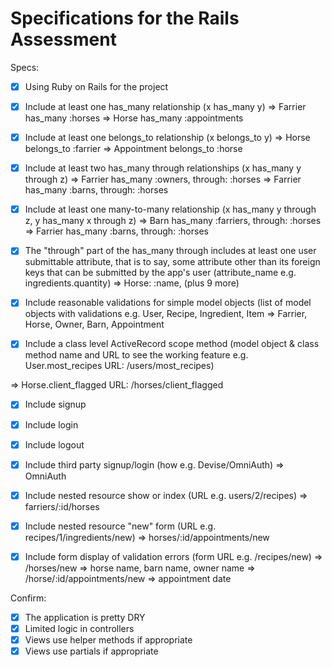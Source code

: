 # Specifications for the Rails Assessment

Specs:

- [x] Using Ruby on Rails for the project

- [x] Include at least one has_many relationship (x has_many y) 
=> Farrier has_many :horses
=> Horse has_many :appointments

- [x] Include at least one belongs_to relationship (x belongs_to y) 
=> Horse belongs_to :farrier
=> Appointment belongs_to :horse

- [x] Include at least two has_many through relationships (x has_many y through z)
=> Farrier has_many :owners, through: :horses
=> Farrier has_many :barns, through: :horses

- [x] Include at least one many-to-many relationship (x has_many y through z, y has_many x through z)
=> Barn has_many :farriers, through: :horses
=> Farrier has_many :barns, through: :horses

- [x] The "through" part of the has_many through includes at least one user submittable attribute, that is to say, some attribute other than its foreign keys that can be submitted by the app's user (attribute_name e.g. ingredients.quantity)
=> Horse: :name, (plus 9 more)

- [x] Include reasonable validations for simple model objects (list of model objects with validations e.g. User, Recipe, Ingredient, Item
=> Farrier, Horse, Owner, Barn, Appointment

- [x] Include a class level ActiveRecord scope method (model object & class method name and URL to see the working feature e.g. User.most_recipes URL: /users/most_recipes)

=> Horse.client_flagged URL: /horses/client_flagged

- [x] Include signup

- [x] Include login

- [x] Include logout
 
- [x] Include third party signup/login (how e.g. Devise/OmniAuth)
=> OmniAuth

- [x] Include nested resource show or index (URL e.g. users/2/recipes)
=> farriers/:id/horses

- [x] Include nested resource "new" form (URL e.g. recipes/1/ingredients/new)
=> horses/:id/appointments/new

- [x] Include form display of validation errors (form URL e.g. /recipes/new)
=> /horses/new => horse name, barn name, owner name
=> /horse/:id/appointments/new => appointment date

Confirm:
- [x] The application is pretty DRY
- [x] Limited logic in controllers
- [x] Views use helper methods if appropriate
- [x] Views use partials if appropriate